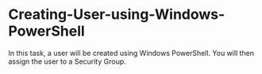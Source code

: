 # Creating-User-using-Windows-PowerShell
In this task, a user will be created using Windows PowerShell. You will then assign the user to a Security Group.
